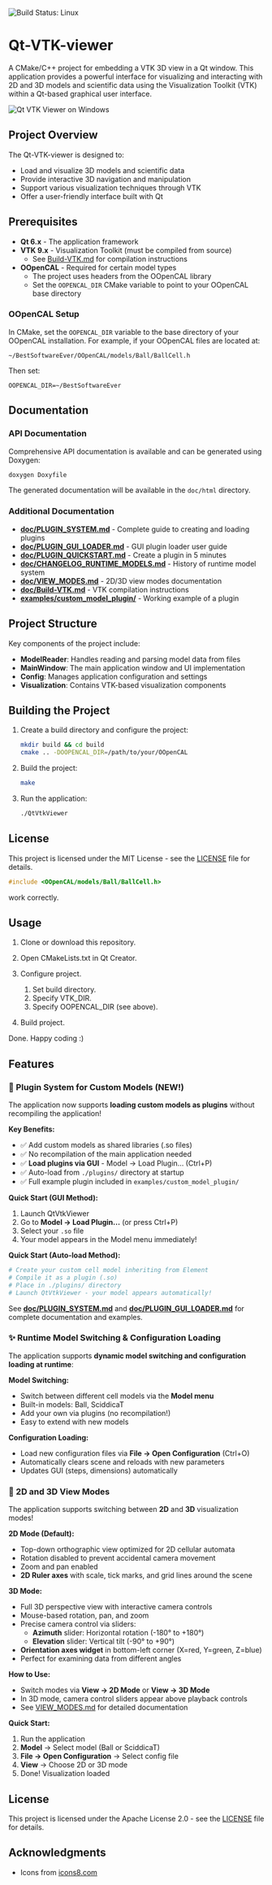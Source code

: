 ![Build Status: Linux](https://github.com/dmacri/Qt-VTK-viewer/actions/workflows/release--deb-package--ubuntu24.04.yml/badge.svg)

# Qt-VTK-viewer

A CMake/C++ project for embedding a VTK 3D view in a Qt window. This application provides a powerful interface for visualizing and interacting with 2D and 3D models and scientific data using the Visualization Toolkit (VTK) within a Qt-based graphical user interface.

![Qt VTK Viewer on Windows](doc/screenshot.png)

## Project Overview

The Qt-VTK-viewer is designed to:
- Load and visualize 3D models and scientific data
- Provide interactive 3D navigation and manipulation
- Support various visualization techniques through VTK
- Offer a user-friendly interface built with Qt

## Prerequisites

- **Qt 6.x** - The application framework
- **VTK 9.x** - Visualization Toolkit (must be compiled from source)
  - See [Build-VTK.md](doc/Build-VTK.md) for compilation instructions
- **OOpenCAL** - Required for certain model types
  - The project uses headers from the OOpenCAL library
  - Set the `OOPENCAL_DIR` CMake variable to point to your OOpenCAL base directory

### OOpenCAL Setup

In CMake, set the `OOPENCAL_DIR` variable to the base directory of your OOpenCAL installation. For example, if your OOpenCAL files are located at:
```
~/BestSoftwareEver/OOpenCAL/models/Ball/BallCell.h
```
Then set:
```
OOPENCAL_DIR=~/BestSoftwareEver
```

## Documentation

### API Documentation

Comprehensive API documentation is available and can be generated using Doxygen:

```bash
doxygen Doxyfile
```

The generated documentation will be available in the `doc/html` directory.

### Additional Documentation

- **[doc/PLUGIN_SYSTEM.md](doc/PLUGIN_SYSTEM.md)** - Complete guide to creating and loading plugins
- **[doc/PLUGIN_GUI_LOADER.md](doc/PLUGIN_GUI_LOADER.md)** - GUI plugin loader user guide
- **[doc/PLUGIN_QUICKSTART.md](doc/PLUGIN_QUICKSTART.md)** - Create a plugin in 5 minutes
- **[doc/CHANGELOG_RUNTIME_MODELS.md](doc/CHANGELOG_RUNTIME_MODELS.md)** - History of runtime model system
- **[doc/VIEW_MODES.md](doc/VIEW_MODES.md)** - 2D/3D view modes documentation
- **[doc/Build-VTK.md](doc/Build-VTK.md)** - VTK compilation instructions
- **[examples/custom_model_plugin/](examples/custom_model_plugin/)** - Working example of a plugin

## Project Structure

Key components of the project include:

- **ModelReader**: Handles reading and parsing model data from files
- **MainWindow**: The main application window and UI implementation
- **Config**: Manages application configuration and settings
- **Visualization**: Contains VTK-based visualization components

## Building the Project

1. Create a build directory and configure the project:
   ```bash
   mkdir build && cd build
   cmake .. -DOOPENCAL_DIR=/path/to/your/OOpenCAL
   ```

2. Build the project:
   ```bash
   make
   ```

3. Run the application:
   ```bash
   ./QtVtkViewer
   ```

## License

This project is licensed under the MIT License - see the [LICENSE](LICENSE) file for details.
```cpp
#include <OOpenCAL/models/Ball/BallCell.h>
````
work correctly.

## Usage

1. Clone or download this repository.
2. Open CMakeLists.txt in Qt Creator.
3. Configure project.

   1. Set build directory.
   2. Specify VTK\_DIR.
   3. Specify OOPENCAL\_DIR (see above).
4. Build project.

Done. Happy coding :)

## Features

### 🔌 Plugin System for Custom Models (NEW!)

The application now supports **loading custom models as plugins** without recompiling the application!

**Key Benefits:**
- ✅ Add custom models as shared libraries (.so files)
- ✅ No recompilation of the main application needed
- ✅ **Load plugins via GUI** - Model → Load Plugin... (Ctrl+P)
- ✅ Auto-load from `./plugins/` directory at startup
- ✅ Full example plugin included in `examples/custom_model_plugin/`

**Quick Start (GUI Method):**
1. Launch QtVtkViewer
2. Go to **Model → Load Plugin...** (or press Ctrl+P)
3. Select your `.so` file
4. Your model appears in the Model menu immediately!

**Quick Start (Auto-load Method):**
```bash
# Create your custom cell model inheriting from Element
# Compile it as a plugin (.so)
# Place in ./plugins/ directory
# Launch QtVtkViewer - your model appears automatically!
```

See **[doc/PLUGIN_SYSTEM.md](doc/PLUGIN_SYSTEM.md)** and **[doc/PLUGIN_GUI_LOADER.md](doc/PLUGIN_GUI_LOADER.md)** for complete documentation and examples.

### ✨ Runtime Model Switching & Configuration Loading

The application supports **dynamic model switching and configuration loading at runtime**:

**Model Switching:**
- Switch between different cell models via the **Model menu**
- Built-in models: Ball, SciddicaT
- Add your own via plugins (no recompilation!)
- Easy to extend with new models

**Configuration Loading:**
- Load new configuration files via **File → Open Configuration** (Ctrl+O)
- Automatically clears scene and reloads with new parameters
- Updates GUI (steps, dimensions) automatically

### 🎥 2D and 3D View Modes

The application supports switching between **2D** and **3D** visualization modes!

**2D Mode (Default):**
- Top-down orthographic view optimized for 2D cellular automata
- Rotation disabled to prevent accidental camera movement
- Zoom and pan enabled
- **2D Ruler axes** with scale, tick marks, and grid lines around the scene

**3D Mode:**
- Full 3D perspective view with interactive camera controls
- Mouse-based rotation, pan, and zoom
- Precise camera control via sliders:
  - **Azimuth** slider: Horizontal rotation (-180° to +180°)
  - **Elevation** slider: Vertical tilt (-90° to +90°)
- **Orientation axes widget** in bottom-left corner (X=red, Y=green, Z=blue)
- Perfect for examining data from different angles

**How to Use:**
- Switch modes via **View → 2D Mode** or **View → 3D Mode**
- In 3D mode, camera control sliders appear above playback controls
- See [VIEW_MODES.md](doc/VIEW_MODES.md) for detailed documentation

**Quick Start:**
1. Run the application
2. **Model** → Select model (Ball or SciddicaT)
3. **File → Open Configuration** → Select config file
4. **View** → Choose 2D or 3D mode
5. Done! Visualization loaded
## License

This project is licensed under the Apache License 2.0 - see the [LICENSE](LICENSE) file for details.

## Acknowledgments

* Icons from [icons8.com](https://icons8.com/)
